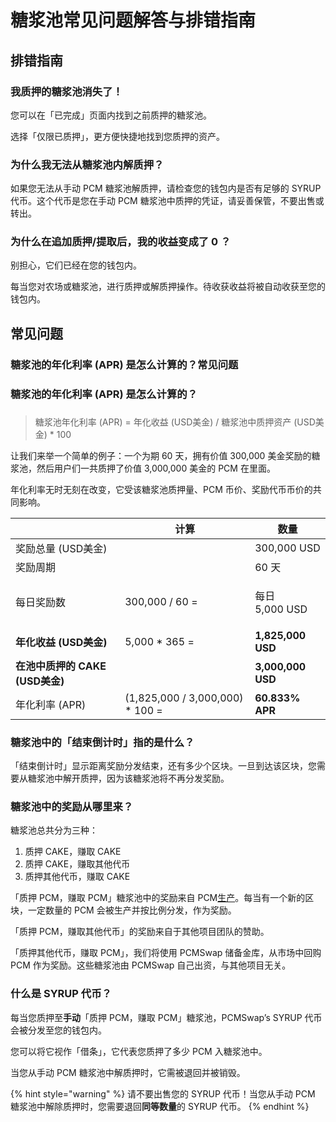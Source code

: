 # 糖浆池常见问题解答与排错指南

## 排错指南

### 我质押的糖浆池消失了！

您可以在「已完成」页面内找到之前质押的糖浆池。

选择「仅限已质押」，更方便快捷地找到您质押的资产。

### **为什么我无法从糖浆池内解质押？**

如果您无法从手动 PCM 糖浆池解质押，请检查您的钱包内是否有足够的 SYRUP 代币。这个代币是您在手动 PCM 糖浆池中质押的凭证，请妥善保管，不要出售或转出。

### **为什么在追加质押/提取后，我的收益变成了 0 ？**

别担心，它们已经在您的钱包内。

每当您对农场或糖浆池，进行质押或解质押操作。待收获收益将被自动收获至您的钱包内。

## **常见问题**

### 糖浆池的年化利率 (APR) 是怎么计算的？**常见问题**

### 糖浆池的年化利率 (APR) 是怎么计算的？

### &#x20;<a href="#tang-jiang-chi-de-nian-hua-li-shuai-apr-shi-zen-mo-ji-suan-de" id="tang-jiang-chi-de-nian-hua-li-shuai-apr-shi-zen-mo-ji-suan-de"></a>

> 糖浆池年化利率 (APR) = 年化收益 (USD美金) / 糖浆池中质押资产 (USD美金) \* 100

让我们来举一个简单的例子：一个为期 60 天，拥有价值 300,000 美金奖励的糖浆池，然后用户们一共质押了价值 3,000,000 美金的 PCM 在里面。

年化利率无时无刻在改变，它受该糖浆池质押量、PCM 币价、奖励代币币价的共同影响。

|                         | 计算                                | 数量                       |
| ----------------------- | --------------------------------- | ------------------------ |
| 奖励总量 (USD美金)            |                                   | 300,000 USD              |
| 奖励周期                    |                                   | 60 天                     |
| 每日奖励数                   | 300,000 / 60 =                    | <p>每日 <br>5,000 USD </p> |
| **年化收益 (USD美金)**        | 5,000 \* 365 =                    | **1,825,000 USD**        |
| **在池中质押的 CAKE (USD美金)** |                                   | **3,000,000 USD**        |
| 年化利率 (APR)              | (1,825,000 / 3,000,000) \* 100 =  | **60.833% APR**          |



### **糖浆池中的「**结束倒计时**」指的是什么？**



「结束倒计时」显示距离奖励分发结束，还有多少个区块。一旦到达该区块，您需要从糖浆池中解开质押，因为该糖浆池将不再分发奖励。

### &#x20;<a href="#tang-jiang-chi-zhong-de-jiang-li-cong-na-li-lai" id="tang-jiang-chi-zhong-de-jiang-li-cong-na-li-lai"></a>

### **糖浆池中的奖励从哪里来？**

糖浆池总共分为三种：

1. 质押 CAKE，赚取 CAKE
2. 质押 CAKE，赚取其他代币&#x20;
3. 质押其他代币，赚取 CAKE

「质押 PCM，赚取 PCM」糖浆池中的奖励来自 PCM[生产](https://docs.pancakeswap.finance/tokenomics/cake/cake-tokenomics)。每当有一个新的区块，一定数量的 PCM 会被生产并按比例分发，作为奖励。

「质押 PCM，赚取其他代币」的奖励来自于其他项目团队的赞助。

「质押其他代币，赚取 PCM」，我们将使用 PCMSwap 储备金库，从市场中回购 PCM 作为奖励。这些糖浆池由 PCMSwap 自己出资，与其他项目无关。

### 什么是 SYRUP 代币？

每当您质押至**手动**「质押 PCM，赚取 PCM」糖浆池，PCMSwap’s SYRUP 代币会被分发至您的钱包内。

您可以将它视作「借条」，它代表您质押了多少 PCM 入糖浆池中。

当您从手动 PCM 糖浆池中解质押时，它需被退回并被销毁。

{% hint style="warning" %}
请不要出售您的 SYRUP 代币！当您从手动 PCM 糖浆池中解除质押时，您需要退回**同等数量**的 SYRUP 代币。
{% endhint %}
